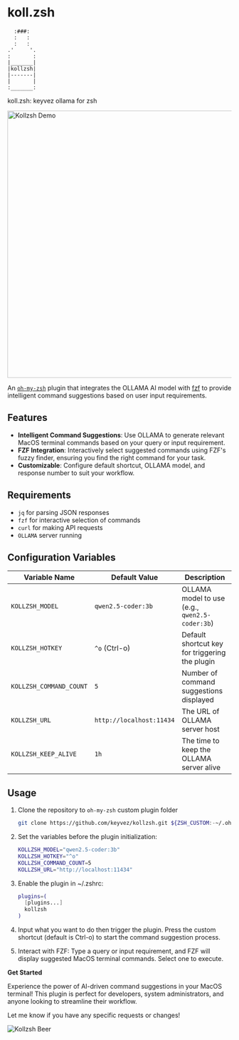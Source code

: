 # koll.zsh

```
  :###:
  :   :
  :   :
.'     '.
:       :
|_______|
|kollzsh|
|‐‐‐‐‐‐‐|
|       |
:_______:
```

koll.zsh: keyvez ollama for zsh

<img src="demo.svg" alt="Kollzsh Demo" width="600">

An [`oh-my-zsh`](https://ohmyz.sh) plugin that integrates the OLLAMA AI model
with [fzf](https://github.com/junegunn/fzf) to provide intelligent command
suggestions based on user input requirements.

## Features

- **Intelligent Command Suggestions**: Use OLLAMA to generate relevant MacOS
  terminal commands based on your query or input requirement.
- **FZF Integration**: Interactively select suggested commands using FZF's fuzzy
  finder, ensuring you find the right command for your task.
- **Customizable**: Configure default shortcut, OLLAMA model, and response number
  to suit your workflow.

## Requirements

- `jq` for parsing JSON responses
- `fzf` for interactive selection of commands
- `curl` for making API requests
- `OLLAMA` server running

## Configuration Variables

| Variable Name           | Default Value            | Description                                    |
| ----------------------- | ------------------------ | ---------------------------------------------- |
| `KOLLZSH_MODEL`         | `qwen2.5-coder:3b`       | OLLAMA model to use (e.g., `qwen2.5-coder:3b`) |
| `KOLLZSH_HOTKEY`        | `^o` (Ctrl-o)            | Default shortcut key for triggering the plugin |
| `KOLLZSH_COMMAND_COUNT` | `5`                      | Number of command suggestions displayed        |
| `KOLLZSH_URL`           | `http://localhost:11434` | The URL of OLLAMA server host                  |
| `KOLLZSH_KEEP_ALIVE`    | `1h`                     | The time to keep the OLLAMA server alive       |

## Usage

1. Clone the repository to `oh-my-zsh` custom plugin folder

   ```bash
   git clone https://github.com/keyvez/kollzsh.git ${ZSH_CUSTOM:-~/.oh-my-zsh/custom}/plugins/kollzsh
   ```

2. Set the variables before the plugin initialization:

   ```bash
   KOLLZSH_MODEL="qwen2.5-coder:3b"
   KOLLZSH_HOTKEY="^o"
   KOLLZSH_COMMAND_COUNT=5
   KOLLZSH_URL="http://localhost:11434"
   ```

3. Enable the plugin in ~/.zshrc:

   ```bash
   plugins=(
     [plugins...]
     kollzsh
   )
   ```

4. Input what you want to do then trigger the plugin. Press the custom shortcut (default is Ctrl-o) to start
   the command suggestion process.
5. Interact with FZF: Type a query or input requirement, and FZF will display
   suggested MacOS terminal commands. Select one to execute.

**Get Started**

Experience the power of AI-driven command suggestions in your MacOS terminal! This
plugin is perfect for developers, system administrators, and anyone looking to
streamline their workflow.

Let me know if you have any specific requests or changes!

![Kollzsh Beer](kollzsh_beer.png)
